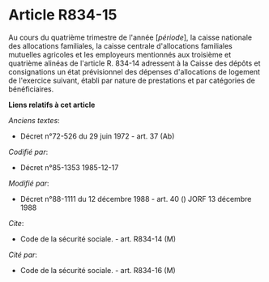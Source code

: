 # Article R834-15

Au cours du quatrième trimestre de l'année [*période*], la caisse nationale des allocations familiales, la caisse centrale
d'allocations familiales mutuelles agricoles et les employeurs mentionnés aux troisième et quatrième alinéas de l'article R.
834-14 adressent à la Caisse des dépôts et consignations un état prévisionnel des dépenses d'allocations de logement de
l'exercice suivant, établi par nature de prestations et par catégories de bénéficiaires.

**Liens relatifs à cet article**

_Anciens textes_:

  - Décret n°72-526 du 29 juin 1972 - art. 37 (Ab)

_Codifié par_:

  - Décret n°85-1353 1985-12-17

_Modifié par_:

  - Décret n°88-1111 du 12 décembre 1988 - art. 40 () JORF 13 décembre 1988

_Cite_:

  - Code de la sécurité sociale. - art. R834-14 (M)

_Cité par_:

  - Code de la sécurité sociale. - art. R834-16 (M)
